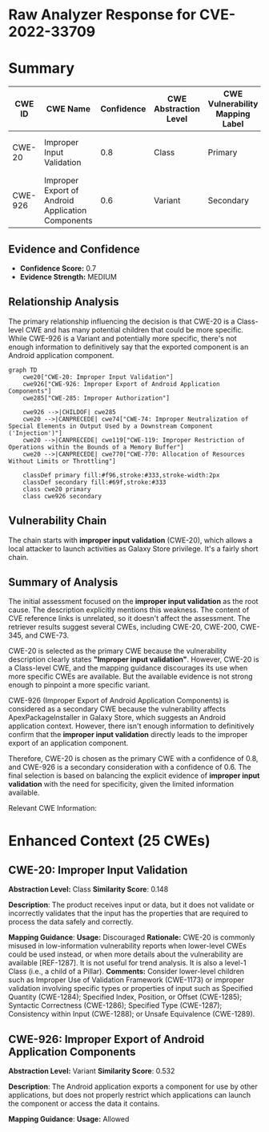 # Raw Analyzer Response for CVE-2022-33709

# Summary
| CWE ID | CWE Name | Confidence | CWE Abstraction Level | CWE Vulnerability Mapping Label | CWE-Vulnerability Mapping Notes |
|---|---|---|---|---|---|
| CWE-20 | Improper Input Validation | 0.8 | Class | Primary | Discouraged: Consider lower-level children. |
| CWE-926 | Improper Export of Android Application Components | 0.6 | Variant | Secondary | Allowed |

## Evidence and Confidence

*   **Confidence Score:** 0.7
*   **Evidence Strength:** MEDIUM

## Relationship Analysis
The primary relationship influencing the decision is that CWE-20 is a Class-level CWE and has many potential children that could be more specific. While CWE-926 is a Variant and potentially more specific, there's not enough information to definitively say that the exported component is an Android application component.

```mermaid
graph TD
    cwe20["CWE-20: Improper Input Validation"]
    cwe926["CWE-926: Improper Export of Android Application Components"]
    cwe285["CWE-285: Improper Authorization"]
    
    cwe926 -->|CHILDOF| cwe285
    cwe20 -->|CANPRECEDE| cwe74["CWE-74: Improper Neutralization of Special Elements in Output Used by a Downstream Component ('Injection')"]
    cwe20 -->|CANPRECEDE| cwe119["CWE-119: Improper Restriction of Operations within the Bounds of a Memory Buffer"]
    cwe20 -->|CANPRECEDE| cwe770["CWE-770: Allocation of Resources Without Limits or Throttling"]
    
    classDef primary fill:#f96,stroke:#333,stroke-width:2px
    classDef secondary fill:#69f,stroke:#333
    class cwe20 primary
    class cwe926 secondary
```

## Vulnerability Chain
The chain starts with **improper input validation** (CWE-20), which allows a local attacker to launch activities as Galaxy Store privilege. It's a fairly short chain.

## Summary of Analysis
The initial assessment focused on the **improper input validation** as the root cause. The description explicitly mentions this weakness. The content of CVE reference links is unrelated, so it doesn't affect the assessment. The retriever results suggest several CWEs, including CWE-20, CWE-200, CWE-345, and CWE-73.

CWE-20 is selected as the primary CWE because the vulnerability description clearly states **"Improper input validation"**. However, CWE-20 is a Class-level CWE, and the mapping guidance discourages its use when more specific CWEs are available. But the available evidence is not strong enough to pinpoint a more specific variant.

CWE-926 (Improper Export of Android Application Components) is considered as a secondary CWE because the vulnerability affects ApexPackageInstaller in Galaxy Store, which suggests an Android application context. However, there isn't enough information to definitively confirm that the **improper input validation** directly leads to the improper export of an application component.

Therefore, CWE-20 is chosen as the primary CWE with a confidence of 0.8, and CWE-926 is a secondary consideration with a confidence of 0.6. The final selection is based on balancing the explicit evidence of **improper input validation** with the need for specificity, given the limited information available.

Relevant CWE Information:

# Enhanced Context (25 CWEs)

## CWE-20: Improper Input Validation
**Abstraction Level:** Class
**Similarity Score**: 0.148

**Description**:
The product receives input or data, but it does
        not validate or incorrectly validates that the input has the
        properties that are required to process the data safely and
        correctly.

**Mapping Guidance**:
**Usage:** Discouraged
**Rationale:** CWE-20 is commonly misused in low-information vulnerability reports when lower-level CWEs could be used instead, or when more details about the vulnerability are available [REF-1287]. It is not useful for trend analysis. It is also a level-1 Class (i.e., a child of a Pillar).
**Comments:** Consider lower-level children such as Improper Use of Validation Framework (CWE-1173) or improper validation involving specific types or properties of input such as Specified Quantity (CWE-1284); Specified Index, Position, or Offset (CWE-1285); Syntactic Correctness (CWE-1286); Specified Type (CWE-1287); Consistency within Input (CWE-1288); or Unsafe Equivalence (CWE-1289).

## CWE-926: Improper Export of Android Application Components
**Abstraction Level:** Variant
**Similarity Score**: 0.532

**Description**:
The Android application exports a component for use by other applications, but does not properly restrict which applications can launch the component or access the data it contains.

**Mapping Guidance**:
**Usage:** Allowed